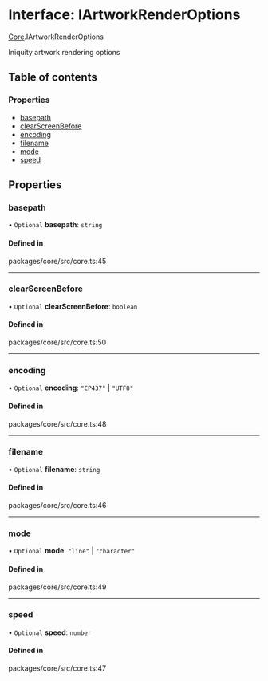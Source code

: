 # Interface: IArtworkRenderOptions

[Core](../modules/Core.md).IArtworkRenderOptions

Iniquity artwork rendering options

## Table of contents

### Properties

- [basepath](Core.IArtworkRenderOptions.md#basepath)
- [clearScreenBefore](Core.IArtworkRenderOptions.md#clearscreenbefore)
- [encoding](Core.IArtworkRenderOptions.md#encoding)
- [filename](Core.IArtworkRenderOptions.md#filename)
- [mode](Core.IArtworkRenderOptions.md#mode)
- [speed](Core.IArtworkRenderOptions.md#speed)

## Properties

### basepath

• `Optional` **basepath**: `string`

#### Defined in

packages/core/src/core.ts:45

___

### clearScreenBefore

• `Optional` **clearScreenBefore**: `boolean`

#### Defined in

packages/core/src/core.ts:50

___

### encoding

• `Optional` **encoding**: ``"CP437"`` \| ``"UTF8"``

#### Defined in

packages/core/src/core.ts:48

___

### filename

• `Optional` **filename**: `string`

#### Defined in

packages/core/src/core.ts:46

___

### mode

• `Optional` **mode**: ``"line"`` \| ``"character"``

#### Defined in

packages/core/src/core.ts:49

___

### speed

• `Optional` **speed**: `number`

#### Defined in

packages/core/src/core.ts:47
